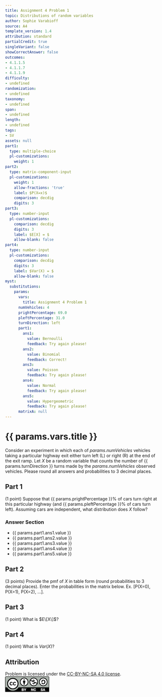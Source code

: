 ```yaml
---
title: Assignment 4 Problem 1
topic: Distributions of random variables
author: Sophie Varabioff
source: A4
template_version: 1.4
attribution: standard
partialCredit: true
singleVariant: false
showCorrectAnswer: false
outcomes:
- 4.1.1.5
- 4.1.1.7
- 4.1.1.9
difficulty:
- undefined
randomization:
- undefined
taxonomy:
- undefined
span:
- undefined
length:
- undefined
tags:
- SV
assets: null
part1:
  type: multiple-choice
  pl-customizations:
    weight: 1
part2:
  type: matrix-component-input
  pl-customizations:
    weight: 1
    allow-fractions: 'true'
    label: $P(X=x)$
    comparison: decdig
    digits: 3
part3:
  type: number-input
  pl-customizations:
    comparison: decdig
    digits: 3
    label: $E[X] = $
    allow-blank: false
part4:
  type: number-input
  pl-customizations:
    comparison: decdig
    digits: 3
    label: $Var(X) = $
    allow-blank: false
myst:
  substitutions:
    params:
      vars:
        title: Assignment 4 Problem 1
      numVehicles: 4
      prightPercentage: 69.0
      pleftPercentage: 31.0
      turnDirection: left
      part1:
        ans1:
          value: Bernoulli
          feedback: Try again please!
        ans2:
          value: Binomial
          feedback: Correct!
        ans3:
          value: Poisson
          feedback: Try again please!
        ans4:
          value: Normal
          feedback: Try again please!
        ans5:
          value: Hypergeometric
          feedback: Try again please!
      matrixA: null
---
```

# {{ params.vars.title }}
Consider an experiment in which each of ${{ params.numVehicles }}$ vehicles taking a particular highway exit either turn left (L) or right (R) at the end of the exit ramp. Let $X$ be a random variable that counts the number of {{ params.turnDirection }} turns made by the ${{ params.numVehicles }}$ observed vehicles. Please round all answers and probabilities to 3 decimal places.

## Part 1

(1 point) Suppose that {{ params.prightPercentage }}% of cars turn right at this particular highway (and {{ params.pleftPercentage }}% of cars turn left). Assuming cars are independent, what distribution does $X$ follow?

### Answer Section

- {{ params.part1.ans1.value }}
- {{ params.part1.ans2.value }}
- {{ params.part1.ans3.value }}
- {{ params.part1.ans4.value }}
- {{ params.part1.ans5.value }}

## Part 2

(3 points) Provide the pmf of $X$ in table form (round probabilities to 3 decimal places). Enter the probabilities in the matrix below. Ex. \[P(X=0), P(X=1), P(X=2), ...\].

<pl-matrix-latex params-name="matrixA"></pl-matrix-latex>

## Part 3

(1 point) What is $E\[X\]$?

## Part 4

(1 point) What is $Var(X)$?

## Attribution

Problem is licensed under the [CC-BY-NC-SA 4.0 license](https://creativecommons.org/licenses/by-nc-sa/4.0/).<br> ![The Creative Commons 4.0 license requiring attribution-BY, non-commercial-NC, and share-alike-SA license.](https://raw.githubusercontent.com/firasm/bits/master/by-nc-sa.png)